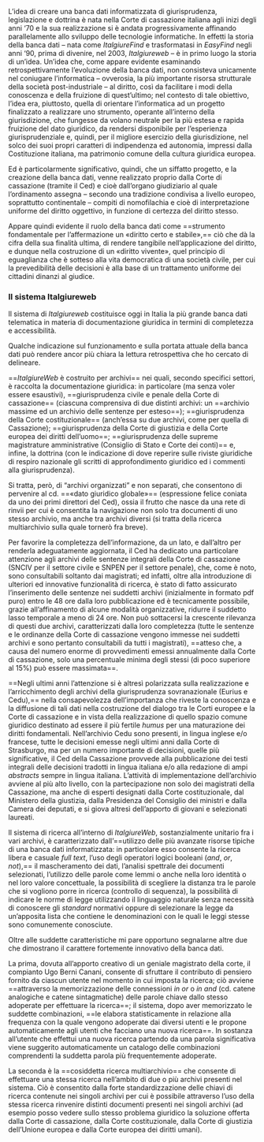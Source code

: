 L’idea di creare una banca dati informatizzata di giurisprudenza, legislazione e dottrina è nata nella Corte di cassazione italiana agli inizi degli anni ‘70 e la sua realizzazione si è andata progressivamente affinando parallelamente allo sviluppo delle tecnologie informatiche.
In effetti la storia della banca dati – nata come _ItalgiureFind_ e trasformatasi in _EasyFind_ negli anni ‘90, prima di divenire, nel 2003, _Italgiureweb_ – è in primo luogo la storia di un’idea. 
Un’idea che, come appare evidente esaminando retrospettivamente l’evoluzione della banca dati, non consisteva unicamente nel coniugare l’informatica – ovverosia, la più importante risorsa strutturale della società post-industriale – al diritto, così da facilitare i modi della conoscenza e della fruizione di quest’ultimo; nel contesto di tale obiettivo, l’idea era, piuttosto, quella di orientare l’informatica ad un progetto finalizzato a realizzare uno strumento, operante all’interno della giurisdizione, che fungesse da volano neutrale per la più estesa e rapida fruizione del dato giuridico, da rendersi disponibile per l’esperienza giurisprudenziale e, quindi, per il migliore esercizio della giurisdizione, nel solco dei suoi propri caratteri di indipendenza ed autonomia, impressi dalla Costituzione italiana, ma patrimonio comune della cultura giuridica europea.

Ed è particolarmente significativo, quindi, che un siffatto progetto, e la creazione della banca dati, venne realizzato proprio dalla Corte di cassazione (tramite il Ced) e cioè dall’organo giudiziario al quale l’ordinamento assegna – secondo una tradizione condivisa a livello europeo, soprattutto continentale – compiti di nomofilachia e cioè di interpretazione uniforme del diritto oggettivo, in funzione di certezza del diritto stesso.

Appare quindi evidente il ruolo della banca dati come ==strumento fondamentale per l’affermazione un «diritto certo e stabile»,== ciò che dà la cifra della sua finalità ultima, di rendere tangibile nell’applicazione del diritto, e dunque nella costruzione di un «diritto vivente», quel principio di eguaglianza che è sotteso alla vita democratica di una società civile, per cui la prevedibilità delle decisioni è alla base di un trattamento uniforme dei cittadini dinanzi al giudice.

### Il sistema Italgiureweb
Il sistema di _Italgiureweb_ costituisce oggi in Italia la più grande banca dati telematica in materia di documentazione giuridica in termini di completezza e accessibilità.

Qualche indicazione sul funzionamento e sulla portata attuale della banca dati può rendere ancor più chiara la lettura retrospettiva che ho cercato di delineare.

==_ItalgiureWeb_ è costruito per archivi== nei quali, secondo specifici settori, è raccolta la documentazione giuridica: in particolare (ma senza voler essere esaustivi), ==giurisprudenza civile e penale della Corte di cassazione== (ciascuna comprensiva di due distinti archivi: un ==archivio massime ed un archivio delle sentenze per esteso==); ==giurisprudenza della Corte costituzionale== (anch’essa su due archivi, come per quella di Cassazione); ==giurisprudenza della Corte di giustizia e della Corte europea dei diritti dell’uomo==; ==giurisprudenza delle supreme magistrature amministrative (Consiglio di Stato e Corte dei conti)== e, infine, la dottrina (con le indicazione di dove reperire sulle riviste giuridiche di respiro nazionale gli scritti di approfondimento giuridico ed i commenti alla giurisprudenza).

Si tratta, però, di “archivi organizzati” e non separati, che consentono di pervenire al cd. ==«dato giuridico globale»== (espressione felice coniata da uno dei primi direttori del Ced), ossia il frutto che nasce da una rete di rinvii per cui è consentita la navigazione non solo tra documenti di uno stesso archivio, ma anche tra archivi diversi (si tratta della ricerca multiarchivio sulla quale tornerò fra breve).

Per favorire la completezza dell’informazione, da un lato, e dall’altro per renderla adeguatamente aggiornata, il Ced ha dedicato una particolare attenzione agli archivi delle sentenze integrali della Corte di cassazione (SNCIV per il settore civile e SNPEN per il settore penale), che, come è noto, sono consultabili soltanto dai magistrati; ed infatti, oltre alla introduzione di ulteriori ed innovative funzionalità di ricerca, è stato di fatto assicurato l’inserimento delle sentenze nei suddetti archivi (inizialmente in formato pdf puro) entro le 48 ore dalla loro pubblicazione ed è tecnicamente possibile, grazie all’affinamento di alcune modalità organizzative, ridurre il suddetto lasso temporale a meno di 24 ore. Non può sottacersi la crescente rilevanza di questi due archivi, caratterizzati dalla loro completezza (tutte le sentenze e le ordinanze della Corte di cassazione vengono immesse nei suddetti archivi e sono pertanto consultabili da tutti i magistrati), ==atteso che, a causa del numero enorme di provvedimenti emessi annualmente dalla Corte di cassazione, solo una percentuale minima degli stessi (di poco superiore al 15%) può essere massimata==.

==Negli ultimi anni l’attenzione si è altresì polarizzata sulla realizzazione e l’arricchimento degli archivi della giurisprudenza sovranazionale (Eurius e Cedu),== nella consapevolezza dell’importanza che riveste la conoscenza e la diffusione di tali dati nella costruzione del dialogo tra le Corti europee e la Corte di cassazione e in vista della realizzazione di quello spazio comune giuridico destinato ad essere il più fertile _humus_ per una maturazione dei diritti fondamentali. Nell’archivio Cedu sono presenti, in lingua inglese e/o francese, tutte le decisioni emesse negli ultimi anni dalla Corte di Strasburgo, ma per un numero importante di decisioni, quelle più significative, il Ced della Cassazione provvede alla pubblicazione dei testi integrali delle decisioni tradotti in lingua italiana e/o alla redazione di ampi _abstracts_ sempre in lingua italiana. L’attività di implementazione dell’archivio avviene al più alto livello, con la partecipazione non solo dei magistrati della Cassazione, ma anche di esperti designati dalla Corte costituzionale, dal Ministero della giustizia, dalla Presidenza del Consiglio dei ministri e dalla Camera dei deputati, e si giova altresì dell’apporto di giovani e selezionati laureati.

Il sistema di ricerca all’interno di _ItalgiureWeb_, sostanzialmente unitario fra i vari archivi, è caratterizzato dall’==utilizzo delle più avanzate risorse tipiche di una banca dati informatizzata: in particolare esso consente la ricerca libera e casuale _full text_, l’uso degli operatori logici booleani (_and_, _or_, _not_),== il mascheramento dei dati, l’analisi spettrale dei documenti selezionati, l’utilizzo delle parole come lemmi o anche nella loro identità o nel loro valore concettuale, la possibilità di scegliere la distanza tra le parole che si vogliono porre in ricerca (controllo di sequenza), la possibilità di indicare le norme di legge utilizzando il linguaggio naturale senza necessità di conoscere gli _standard_ normativi oppure di selezionare la legge da un’apposita lista che contiene le denominazioni con le quali le leggi stesse sono comunemente conosciute.

Oltre alle suddette caratteristiche mi pare opportuno segnalarne altre due che dimostrano il carattere fortemente innovativo della banca dati.

La prima, dovuta all’apporto creativo di un geniale magistrato della corte, il compianto Ugo Berni Canani, consente di sfruttare il contributo di pensiero fornito da ciascun utente nel momento in cui imposta la ricerca; ciò avviene ==attraverso la memorizzazione delle connessioni _in or_ o _in and_ (cd. catene analogiche e catene sintagmatiche) delle parole chiave dallo stesso adoperate per effettuare la ricerca==; il sistema, dopo aver memorizzato le suddette combinazioni, ==le elabora statisticamente in relazione alla frequenza con la quale vengono adoperate dai diversi utenti e le propone automaticamente agli utenti che facciano una nuova ricerca==. In sostanza all’utente che effettui una nuova ricerca partendo da una parola significativa viene suggerito automaticamente un catalogo delle combinazioni comprendenti la suddetta parola più frequentemente adoperate.

La seconda è la ==cosiddetta ricerca multiarchivio== che consente di effettuare una stessa ricerca nell’ambito di due o più archivi presenti nel sistema. Ciò è consentito dalla forte standardizzazione delle chiavi di ricerca contenute nei singoli archivi per cui è possibile attraverso l’uso della stessa ricerca rinvenire distinti documenti presenti nei singoli archivi (ad esempio posso vedere sullo stesso problema giuridico la soluzione offerta dalla Corte di cassazione, dalla Corte costituzionale, dalla Corte di giustizia dell’Unione europea e dalla Corte europea dei diritti umani).